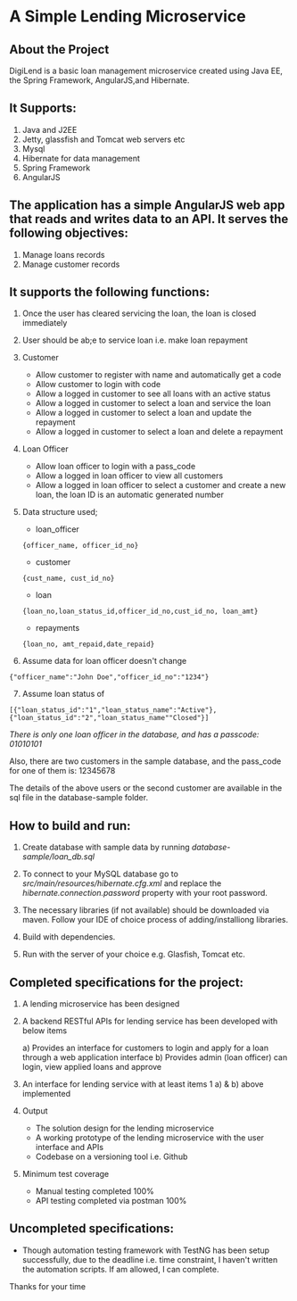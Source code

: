 # A Simple Lending Microservice

## About the Project

DigiLend is a basic loan management microservice created using Java EE, the Spring Framework, AngularJS,and Hibernate.

## It Supports:

1. Java and J2EE
2. Jetty, glassfish and Tomcat web servers etc
3. Mysql
4. Hibernate for data management
5. Spring Framework
6. AngularJS

## The application has a simple AngularJS web app that reads and writes data to an API. It serves the following objectives:

1. Manage loans records
2. Manage customer records

## It supports the following functions:

1. Once the user has cleared servicing the loan, the loan is closed immediately

2. User should be ab;e to service loan i.e. make loan repayment

3. Customer

	- Allow customer to register with name and automatically get a code
	- Allow customer to login with code
	- Allow a logged in customer to see all loans with an active status
	- Allow a logged in customer to select a loan and service the loan
	- Allow a logged in customer to select a loan and update the repayment
	- Allow a logged in customer to select a loan and delete a repayment

4. Loan Officer

	- Allow loan officer to login with a pass_code
	- Allow a logged in loan officer to view all customers
	- Allow a logged in loan officer to select a customer and create a new loan, the loan ID is an automatic generated number

5. Data structure used;

	- loan_officer

	```
	{officer_name, officer_id_no}
	```
	- customer

	```
	{cust_name, cust_id_no}
	```
	- loan

	```
	{loan_no,loan_status_id,officer_id_no,cust_id_no, loan_amt}
	```
	- repayments

	```
	{loan_no, amt_repaid,date_repaid}
	```

6. Assume data for loan officer doesn't change

```
{"officer_name":"John Doe","officer_id_no":"1234"}
```

7. Assume loan status of

```
[{"loan_status_id":"1","loan_status_name":"Active"},{"loan_status_id":"2","loan_status_name""Closed"}]
```  

*There is only one loan officer in the database, and has a passcode: 01010101*

Also, there are two customers in the sample database, and the pass_code for one of them is: 12345678

The details of the above users or the second customer are available in the sql file in the
database-sample folder.


## How to build and run:

1. Create database with sample data by running *database-sample/loan_db.sql*

2. To connect to your MySQL database go to *src/main/resources/hibernate.cfg.xml* and replace
the *hibernate.connection.password* property with your root password.

3. The necessary libraries (if not available) should be downloaded via maven. Follow your IDE of choice process of adding/installiong libraries.

4. Build with dependencies.

5. Run with the server of your choice e.g. Glasfish, Tomcat etc. 

## Completed specifications for the project:

1.	A lending microservice has been designed

2.	A backend RESTful APIs for lending service has been developed with below items 

	a) Provides an interface for customers to login and apply for a loan through a web application interface
	b) Provides admin (loan officer) can login, view applied loans and approve

3.	An interface for lending service with at least items 1 a) & b) above implemented

4.	Output
	- The solution design for the lending microservice
	- A working prototype of the lending microservice with the user interface and APIs
	- Codebase on a versioning tool i.e. Github

5. Minimum test coverage

	- Manual testing completed 100%
	- API testing completed via postman 100%

## Uncompleted specifications:

   - Though automation testing framework with TestNG has been setup successfully, due to the deadline i.e. time constraint, I haven't written the automation scripts. If am allowed, I can complete.

  Thanks for your time

